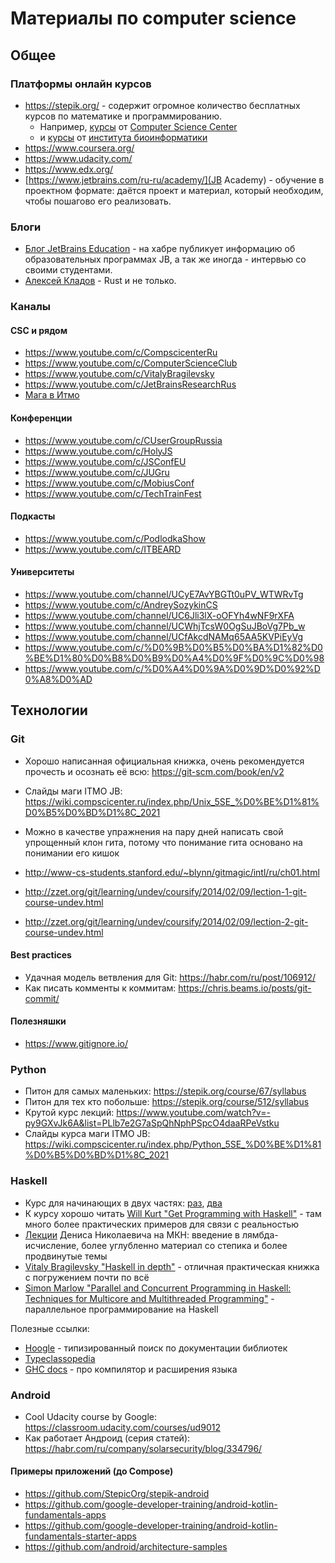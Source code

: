 # Материалы по computer science

## Общее

### Платформы онлайн курсов

- https://stepik.org/ - содержит огромное количество бесплатных курсов по математике и программированию.
  - Например, [курсы](https://stepik.org/org/compscicenter) от [Computer Science Center](https://compscicenter.ru/)
  - и [курсы](https://stepik.org/org/bioinf?auth=registration) от [института биоинформатики](https://bioinf.me/)
- https://www.coursera.org/
- https://www.udacity.com/
- https://www.edx.org/
- [https://www.jetbrains.com/ru-ru/academy/](JB Academy) - обучение в проектном формате: даётся проект и материал, который необходим, чтобы пошагово его реализовать.

### Блоги

- [Блог JetBrains Education](https://habr.com/ru/company/JetBrains-education/blog/) -
  на хабре публикует информацию об образовательных программах JB, а так же иногда - интервью со своими студентами.
- [Алексей Кладов](https://matklad.github.io/) - Rust и не только.

### Каналы

#### CSC и рядом

- https://www.youtube.com/c/CompscicenterRu
- https://www.youtube.com/c/ComputerScienceClub
- https://www.youtube.com/c/VitalyBragilevsky
- https://www.youtube.com/c/JetBrainsResearchRus
- [Мага в Итмо](https://www.youtube.com/channel/UCXlQre5nhVnfMLxNtlK7BPQ)

#### Конференции

- https://www.youtube.com/c/CUserGroupRussia
- https://www.youtube.com/c/HolyJS
- https://www.youtube.com/c/JSConfEU
- https://www.youtube.com/c/JUGru
- https://www.youtube.com/c/MobiusConf
- https://www.youtube.com/c/TechTrainFest

#### Подкасты

- https://www.youtube.com/c/PodlodkaShow
- https://www.youtube.com/c/ITBEARD

#### Университеты

- https://www.youtube.com/channel/UCyE7AvYBGTt0uPV_WTWRvTg
- https://www.youtube.com/c/AndreySozykinCS
- https://www.youtube.com/channel/UC6Jli3lX-oOFYh4wNF9rXFA
- https://www.youtube.com/channel/UCWhjTcsW0OgSuJBoVg7Pb_w
- https://www.youtube.com/channel/UCfAkcdNAMq65AA5KVPiEyVg
- https://www.youtube.com/c/%D0%9B%D0%B5%D0%BA%D1%82%D0%BE%D1%80%D0%B8%D0%B9%D0%A4%D0%9F%D0%9C%D0%98
- https://www.youtube.com/c/%D0%A4%D0%9A%D0%9D%D0%92%D0%A8%D0%AD

## Технологии

### Git

- Хорошо написанная официальная книжка, очень рекомендуется прочесть и осознать её всю: https://git-scm.com/book/en/v2
- Слайды маги ITMO JB: https://wiki.compscicenter.ru/index.php/Unix_5SE_%D0%BE%D1%81%D0%B5%D0%BD%D1%8C_2021
- Можно в качестве упражнения на пару дней написать свой упрощенный клон гита, потому что понимание гита основано на понимании его кишок

- http://www-cs-students.stanford.edu/~blynn/gitmagic/intl/ru/ch01.html
- http://zzet.org/git/learning/undev/coursify/2014/02/09/lection-1-git-course-undev.html
- http://zzet.org/git/learning/undev/coursify/2014/02/09/lection-2-git-course-undev.html

#### Best practices

- Удачная модель ветвления для Git: https://habr.com/ru/post/106912/
- Как писать комменты к коммитам: https://chris.beams.io/posts/git-commit/

#### Полезняшки

- https://www.gitignore.io/

### Python

- Питон для самых маленьких: https://stepik.org/course/67/syllabus
- Питон для тех кто побольше: https://stepik.org/course/512/syllabus
- Крутой курс лекций: https://www.youtube.com/watch?v=-py9GXvJk6A&list=PLlb7e2G7aSpQhNphPSpcO4daaRPeVstku
- Слайды курса маги ITMO JB: https://wiki.compscicenter.ru/index.php/Python_5SE_%D0%BE%D1%81%D0%B5%D0%BD%D1%8C_2021

### Haskell

- Курс для начинающих в двух частях: [раз](https://stepik.org/course/75/syllabus), [два](https://stepik.org/course/693/syllabus)
- К курсу хорошо читать [Will Kurt "Get Programming with Haskell"](https://www.amazon.com/Get-Programming-Haskell-Will-Kurt/dp/1617293768) - там много более практических примеров для связи с реальностью
- [Лекции](https://www.youtube.com/playlist?list=PL-_cKNuVAYAVX_q9XOKoFm95234G6YfOj) Дениса Николаевича на МКН: введение в лямбда-исчисление, более углубленно материал со степика и более продвинутые темы
- [Vitaly Bragilevsky "Haskell in depth"](https://www.amazon.com/Haskell-Depth-Vitaly-Bragilevsky-ebook/dp/B098C6ZFZR) - отличная практическая книжка с погружением почти по всё
- [Simon Marlow "Parallel and Concurrent Programming in Haskell: Techniques for Multicore and Multithreaded Programming"](https://www.amazon.com/Parallel-Concurrent-Programming-Haskell-Multithreaded/dp/1449335942) - параллельное программирование на Haskell

Полезные ссылки:
- [Hoogle](https://hoogle.haskell.org/) - типизированный поиск по документации библиотек
- [Typeclassopedia](https://wiki.haskell.org/Typeclassopedia)
- [GHC docs](https://ghc.gitlab.haskell.org/ghc/doc/users_guide/index.html) - про компилятор и расширения языка

### Android

- Cool Udacity course by Google: https://classroom.udacity.com/courses/ud9012
- Как работает Андроид (серия статей): https://habr.com/ru/company/solarsecurity/blog/334796/

#### Примеры приложений (до Compose)

- https://github.com/StepicOrg/stepik-android
- https://github.com/google-developer-training/android-kotlin-fundamentals-apps
- https://github.com/google-developer-training/android-kotlin-fundamentals-starter-apps
- https://github.com/android/architecture-samples
